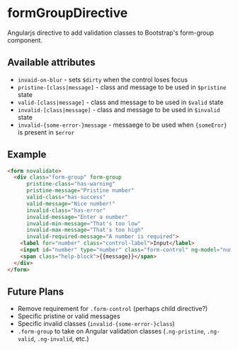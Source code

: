 formGroupDirective
==================
Angularjs directive to add validation classes to Bootstrap's form-group component.

Available attributes
--------------------
* `invaid-on-blur` - sets `$dirty` when the control loses focus
* `pristine-[class|message]` - class and message to be used in `$pristine` state
* `valid-[class|message]` - class and message to be used in `$valid` state
* `invalid-[class|message]` - class and message to be used in `$invalid` state
* `invalid-{some-error-}message` - messaege to be used when `{someEror}` is present in `$error`

Example
----------
```html
<form novalidate>
  <div class="form-group" form-group
      pristine-class="has-warning"
      pristine-message="Pristine number"
      valid-class="has-success"
      valid-message="Nice number!"
      invalid-class="has-error"
      invalid-message="Enter a number"
      invalid-min-message="That's too low"
      invalid-max-message="That's too high"
      invalid-required-message="A number is required">
    <label for="number" class="control-label">Input</label>
    <input id="number" type="number" class="form-control" ng-model="number" min="1" max="10" required />
    <span class="help-block">{{message}}</span>
  </div>
</form>
```

Future Plans
------------
* Remove requirement for `.form-control` (perhaps child directive?)
* Specific pristine or valid messages
* Specific invalid classes (`invalid-{some-error-}class`)
* `.form-group` to take on Angular validation classes (`.ng-pristine`, `.ng-valid`, `.ng-invalid`, etc.)
